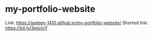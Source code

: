 # my-portfolio-website

Link: https://jasleen-1410.github.io/my-portfolio-website/
Shorted link: https://bit.ly/3micIvY 
